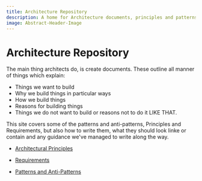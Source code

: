 ```yaml
---
title: Architecture Repository
description: A home for Architecture documents, principles and patterns
image: Abstract-Header-Image
---
```


# Architecture Repository

The main thing architects do, is create documents. These outline all manner of things which explain:
* Things we want to build
* Why we build things in particular ways
* How we build things
* Reasons for building things
* Things we do not want to build or reasons not to do it LIKE THAT.

This site covers some of the patterns and anti-patterns, Principles and Requirements, but also how to write them, what they should look linke or contain and any guidance we've managed to write along the way.

* [Architectural Principles](xref:Architectural-Principles)

* [Requirements](xref:Requirements)

* [Patterns and Anti-Patterns](xref:Patterns-And-Anti-Patterns)

